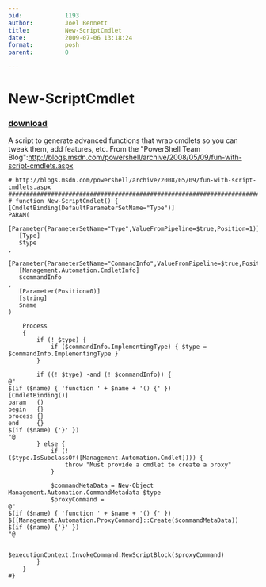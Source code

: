 ```yaml
---
pid:            1193
author:         Joel Bennett
title:          New-ScriptCmdlet
date:           2009-07-06 13:18:24
format:         posh
parent:         0

---
```


# New-ScriptCmdlet

### [download](//scripts/1193.ps1)

A script to generate advanced functions that wrap cmdlets so you can tweak them, add features, etc. From the "PowerShell Team Blog":http://blogs.msdn.com/powershell/archive/2008/05/09/fun-with-script-cmdlets.aspx

```posh
# http://blogs.msdn.com/powershell/archive/2008/05/09/fun-with-script-cmdlets.aspx
########################################################################################
# function New-ScriptCmdlet() {
[CmdletBinding(DefaultParameterSetName="Type")]
PARAM(
   [Parameter(ParameterSetName="Type",ValueFromPipeline=$true,Position=1)]
   [Type]
   $type
,
   [Parameter(ParameterSetName="CommandInfo",ValueFromPipeline=$true,Position=1)]
   [Management.Automation.CmdletInfo]
   $commandInfo
,
   [Parameter(Position=0)]
   [string]
   $name
)

    Process
    {
        if (! $type) {
            if ($commandInfo.ImplementingType) { $type = $commandInfo.ImplementingType }
        }

        if ((! $type) -and (! $commandInfo)) {
@"
$(if ($name) { 'function ' + $name + '() {' })
[CmdletBinding()]
param   ()
begin   {}
process {}
end     {}
$(if ($name) {'}' })
"@
        } else {
            if (! ($type.IsSubclassOf([Management.Automation.Cmdlet]))) {
                throw "Must provide a cmdlet to create a proxy"
            }

            $commandMetaData = New-Object Management.Automation.CommandMetadata $type
            $proxyCommand =
@"
$(if ($name) { 'function ' + $name + '() {' })
$([Management.Automation.ProxyCommand]::Create($commandMetaData))
$(if ($name) {'}' })
"@

            $executionContext.InvokeCommand.NewScriptBlock($proxyCommand)
        }
    }
#}
```
